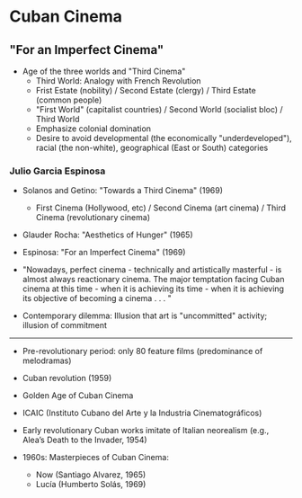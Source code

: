 # Cuban Cinema

## "For an Imperfect Cinema"
- Age of the three worlds and "Third Cinema"
	- Third World: Analogy with French Revolution
	- Frist Estate (nobility) / Second Estate (clergy) / Third Estate (common people)
	- "First World" (capitalist countries) / Second World (socialist bloc) / Third World
	- Emphasize colonial domination
	- Desire to avoid developmental (the economically "underdeveloped"), racial (the non-white), geographical (East or South) categories

### Julio Garcia Espinosa
- Solanos and Getino: "Towards a Third Cinema" (1969)
	- First Cinema (Hollywood, etc) / Second Cinema (art cinema) / Third Cinema (revolutionary cinema)

- Glauder Rocha: "Aesthetics of Hunger" (1965)
- Espinosa: "For an Imperfect Cinema" (1969)
- "Nowadays, perfect cinema - technically and artistically masterful - is almost always reactionary cinema. The major temptation facing Cuban cinema at this time - when it is achieving its time - when it is achieving its objective of becoming a cinema . . . " 
- Contemporary dilemma: Illusion that art is "uncommitted" activity; illusion of commitment

---
- Pre-revolutionary period: only 80 feature films (predominance of melodramas)  
- Cuban revolution (1959)  
- Golden Age of Cuban Cinema  
- ICAIC (Instituto Cubano del Arte y la Industria Cinematográficos)

- Early revolutionary Cuban works imitate of Italian neorealism (e.g., Alea’s Death to the Invader, 1954)  
- 1960s: Masterpieces of Cuban Cinema: 
	- Now (Santiago Alvarez, 1965)  
	- Lucía (Humberto Solás, 1969)